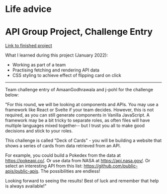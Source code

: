 # Life advice 
# API Group Project, Challenge Entry

[Link to finished project](https://j-pohl.github.io/api-challenge-project/)

What I learned during this project (January 2022):
- Working as part of a team
- Practising fetching and rendering API data
- CSS styling to achieve effect of flipping card on click

---

Team challenge entry of 
AmaanGodhrawala and j-pohl for the challenge below:

"For this round, we will be looking at components and APIs. You may use a framework like React or Svelte if your team decides.  However, this is not required, as you can still generate components in Vanilla JavaScript.  A framework may be a bit tricky to separate roles, as often files will have multiple languages mixed together-- but I trust you all to make good decisions and stick to your roles.

This challenge is called "Deck of Cards" - you will be building a website that shows a series of cards from data retrieved from an API.

For example, you could build a Pokedex from the data at https://pokeapi.co/. Or use data from NASA at https://api.nasa.gov/.  Or select an interesting API from this list: https://github.com/public-apis/public-apis.  The possibilities are endless!

Looking forward to seeing the results!  Best of luck and remember that help is always available!"

